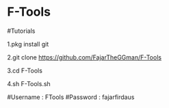 # F-Tools

#Tutorials

1.pkg install git

2.git clone https://github.com/FajarTheGGman/F-Tools

3.cd F-Tools

4.sh F-Tools.sh

#Username : FTools
#Password : fajarfirdaus
